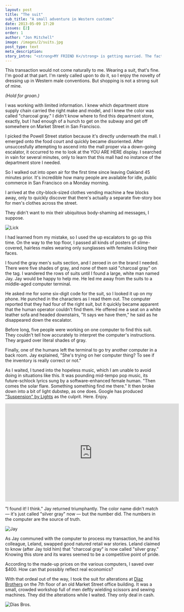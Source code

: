 ```yaml
---
layout: post
title: "The suit"
sub_title: "A small adventure in Western customs"
date: 2013-05-09 17:20
issues: [2]
order: 1
author: "Jon Mitchell"
image: /images/2/suits.jpg
post_type: text
meta_description: 
story_intro: "<strong>MY FRIEND K</strong> is getting married. The facts of that case are <a href='/post/2013/05/09/the-suit/'>another story</a>. In the meantime, I needed a gray suit, and I needed it soon."
---
```

This transaction would not come naturally to me. Wearing a suit, that's fine. I'm good at that part. I'm rarely called upon to do it, so I enjoy the novelty of dressing up in Western male conventions. But shopping is not a strong suit of mine.

*(Hold for groan.)*

I was working with limited information. I knew which department store supply chain carried the right make and model, and I knew the color was called "charcoal gray." I didn't know where to find this department store, exactly, but I had enough of a hunch to get on the subway and get off somewhere on Market Street in San Francisco.

I picked the Powell Street station because it's directly underneath the mall. I emerged onto the food court and quickly became disoriented. After unsuccesfully attempting to ascend into the mall proper via a down-going escalator, it occurred to me to look at the YOU ARE HERE display. I searched in vain for several minutes, only to learn that this mall had no instance of the department store I needed.

So I walked out into open air for the first time since leaving Oakland 45 minutes prior. It's incredible how many people are available for idle, public commerce in San Francisco on a Monday morning. 

I arrived at the city-block-sized clothes vending machine a few blocks away, only to quickly discover that there's actually a separate five-story box for men's clothes across the street.

They didn't want to mix their ubiquitous body-shaming ad messages, I suppose.

<div>
    <img src='/images/2/lick.jpg' alt='Lick'>
</div>

I had learned from my mistake, so I used the up escalators to go up this time. On the way to the top floor, I passed all kinds of posters of slime-covered, hairless males wearing only sunglasses with females licking their faces.

I found the gray men's suits section, and I zeroed in on the brand I needed. There were five shades of gray, and none of them said "charcoal gray" on the tag. I wandered the rows of suits until I found a large, white man named Jay. Jay would be happy to help me. He led me away from the suits to a middle-aged computer terminal.

He asked me for some six-digit code for the suit, so I looked it up on my phone. He punched in the characters as I read them out. The computer reported that they had four of the right suit, but it quickly became apparent that the human operator couldn't find them. He offered me a seat on a white leather sofa and headed downstairs, "It says we have them," he said as he disappeared down the escalator.

Before long, five people were working on one computer to find this suit. They couldn't tell how accurately to interpret the computer's instructions. They argued over literal shades of gray.

Finally, one of the humans left the terminal to go try another computer in a back room. Jay explained, "She's trying on her computer thing? To see if the inventory is really correct or not."

As I waited, I tuned into the hopeless music, which I am unable to avoid doing in situations like this. It was pounding mid-tempo pop music, its future-schlock lyrics sung by a software-enhanced female human. "Then  comes the solar flare. Something something find me there." It then broke down into a bit of light dubstep, as one does. Google has produced ["Suspension" by Lights](http://www.azlyrics.com/lyrics/lights/suspension.html) as the culprit. Here. Enjoy.

<p><center><iframe width="560" height="315" src="http://www.youtube.com/embed/AP6FMXXC3ls" frameborder="0" allowfullscreen></iframe></center></p>

"I found it! I think." Jay returned triumphantly. The color name didn't match — it's just called "silver gray" now — but the number did. The numbers in the computer are the source of truth.

<div>
    <img src='/images/2/jay.jpg' alt='Jay'>
</div>

As Jay communed with the computer to process my transaction, he and his colleague, Leland, swapped good natured retail war stories. Leland claimed to know (after Jay told him) that "charcoal gray" is now called "silver gray." Knowing this store and its wares seemed to be a competitive point of pride.

According to the made-up prices on the various computers, I saved over $400. How can that possibly reflect real economics?

With that ordeal out of the way, I took the suit for alterations at [Diaz Brothers](http://www.yelp.com/biz/diaz-brothers-tailors-san-francisco) on the 7th floor of an old Market Street office building. It was a small, crowded workshop full of men deftly wielding scissors and sewing machines. They did the alterations while I waited. They only deal in cash.

<div>
    <img src='/images/2/diasbros.jpg' alt='Dias Bros.'>
</div>